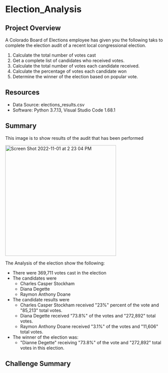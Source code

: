 # Election_Analysis

## Project Overview
A Colorado Board of Elections employee has given you the following taks to complete the election audit of a recent local congressional election.

1. Calculate the total number of votes cast
2. Get a complete list of candidates  who received votes.
3. Calculate the total number of votes each candidate received.
4. Calculate the percentage of votes each candidate won
5. Determine the winner of the election based on popular vote.

## Resources
- Data Source: elections_results.csv
- Software: Python 3.7.13, Visual Studio Code 1.68.1

## Summary

This image is to show results of the audit that has been performed

<img width="351" alt="Screen Shot 2022-11-01 at 2 23 04 PM" src="https://user-images.githubusercontent.com/114188120/199309506-717e0e45-7d8b-4abc-ab34-96f9a04564a0.png">




The Analysis of the election show the following:
- There were 369,711 votes cast in the election
- The candidates were
    -   Charles Casper Stockham
    -   Diana Degette
    -   Raymon Anthony Doane
- The candidate results were
    -   Charles Casper Stockham received "23%" percent of the vote and "85,213" total votes.
    -   Diana Degette received "73.8%" of the votes and "272,892" total votes.
    -   Raymon Anthony Doane received "3.1%" of the votes and "11,606" total votes.
- The winner of the election was:
    -   "Dianne Degette" receiving "73.8%" of the vote and "272,892" total votes in this election.

## Challenge Summary
